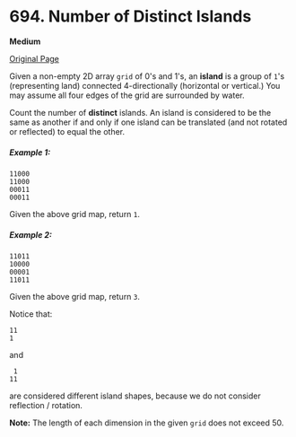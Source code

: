 # 694. Number of Distinct Islands

**Medium**

[Original Page](https://leetcode.com/problems/number-of-distinct-islands/)

Given a non-empty 2D array `grid` of 0's and 1's, an __island__ is a group of `1`'s (representing land) connected 4-directionally (horizontal or vertical.) You may assume all four edges of the grid are surrounded by water.

Count the number of __distinct__ islands. An island is considered to be the same as another if and only if one island can be translated (and not rotated or reflected) to equal the other.

##### Example 1:
```
11000
11000
00011
00011
```
Given the above grid map, return `1`.

##### Example 2: 
```
11011
10000
00001
11011
```

Given the above grid map, return `3`.

Notice that:

```
11
1
```

and
```
 1
11
```

are considered different island shapes, because we do not consider reflection / rotation.

__Note:__ The length of each dimension in the given `grid` does not exceed 50.
